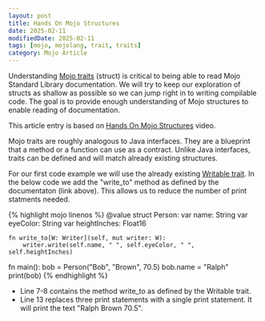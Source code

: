 ```yaml
---
layout: post
title: Hands On Mojo Structures 
date: 2025-02-11
modifiedDate: 2025-02-11
tags: [mojo, mojolang, trait, traits]
category: Mojo Article
---
```


Understanding [Mojo traits](https://docs.modular.com/mojo/manual/traits) (struct) is critical to being able to read Mojo Standard Library documentation.
We will try to keep our exploration of structs as shallow as possible so we can jump right in to writing compilable code. The goal is to provide enough understanding of Mojo structures to enable reading of documentation.
<!--more-->

This article entry is based on [Hands On Mojo Structures](/mojo%20article/2025/02/10/hands-on-mojo-structures.html) video.

Mojo traits are roughly analogous to Java interfaces.  They are a blueprint that a method or a function can use as a contract.  Unlike Java
interfaces, traits can be defined and will match already existing structures.

For our first code example we will use the already existing [Writable trait](https://docs.modular.com/mojo/stdlib/utils/write/Writable/).
In the below code we add the "write_to" method as defined by the documentaton (link above).  This allows us to reduce the number of print
statments needed.

{% highlight mojo linenos %}
@value
struct Person:
    var name: String
    var eyeColor: String
    var heightInches: Float16

    fn write_to[W: Writer](self, mut writer: W):
        writer.write(self.name, " ", self.eyeColor, " ", self.heightInches)

fn main():
    bob = Person("Bob", "Brown", 70.5)
    bob.name = "Ralph"
    print(bob)
{% endhighlight %}

* Line 7-8 contains the method write_to as defined by the Writable trait.
* Line 13 replaces three print statements with a single print statement.  It will print the text "Ralph Brown 70.5".
